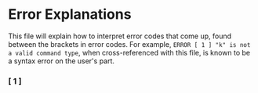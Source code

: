 # Error Explanations
This file will explain how to interpret error codes that come up, found between the brackets in error codes. For example, `ERROR [ 1 ] "k" is not a valid command type`,
when cross-referenced with this file, is known to be a syntax error on the user's part.

### [ 1 ]
